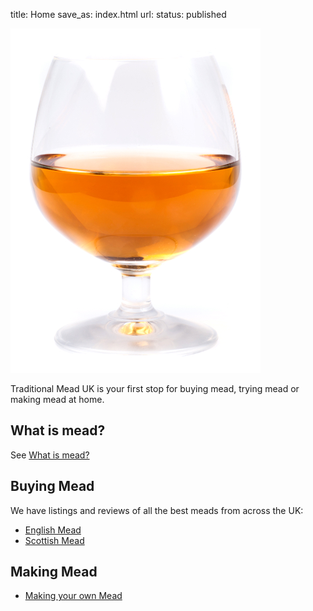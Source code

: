 title: Home
save_as: index.html
url: 
status: published

![Glass of mead](/images/glass-small.jpg)

Traditional Mead UK is your first stop for buying mead, trying mead or 
making mead at home.

## What is mead?

See [What is mead?](/what-is-mead)

## Buying Mead

We have listings and reviews of all the best meads from across the UK:

* [English Mead](/english-meads)
* [Scottish Mead](/scottish-meads)

## Making Mead

* [Making your own Mead](/making-mead)
